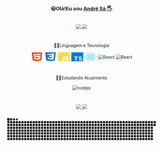 


<h3 align="center">
  😃️Olá!Eu sou <a href="https://www.linkedin.com/in/andre-sá/">André Sá 🖐</a>

</h3>&nbsp;

<div align="center">
  <a href="https://github.com/andre-webcode">
  <img height="180em"  align="center" src="https://github-readme-stats.vercel.app/api?username=andre-webcode&bg_color=00000000" />
  <img height="180em" align="center" src="https://github-readme-stats.vercel.app/api/top-langs?username=andre-webcode&layout=compact&langs_count=8&card_width=200&bg_color=00000000" />
</a>
</div>

  
 &nbsp;
 &nbsp;

<p align="center">👨‍💻Linguagem e Tecnologia</p>
<div align="center">
  <img align="center" alt="HTML" height="30" width="40" src="https://raw.githubusercontent.com/devicons/devicon/master/icons/html5/html5-original.svg">
  <img align="center" alt="CSS" height="30" width="40" src="https://raw.githubusercontent.com/devicons/devicon/master/icons/css3/css3-original.svg">
  <img align="center" alt="Js" height="30" width="40" src="https://raw.githubusercontent.com/devicons/devicon/master/icons/javascript/javascript-plain.svg">
  <img align="center" alt="Js" height="30" width="40" src="https://raw.githubusercontent.com/devicons/devicon/master/icons/typescript/typescript-plain.svg">
  <img align="center" alt="React" height="30" width="40" src="https://raw.githubusercontent.com/devicons/devicon/master/icons/react/react-original.svg">
  <img align="center" alt="React" height="30" width="40" src="https://cdn.jsdelivr.net/gh/devicons/devicon@latest/icons/tailwindcss/tailwindcss-original.svg" />
  <img align="center" alt="React" height="30" width="40" src="https://cdn.jsdelivr.net/gh/devicons/devicon@latest/icons/git/git-plain.svg" />
</div>


 &nbsp;
 <div align="center">
 <p align="center">👨‍💻Estudando Atualmente</p>
<img align="center" alt="nodejs" height="30" width="40" src="https://cdn.worldvectorlogo.com/logos/nodejs-icon.svg">
</div>

 &nbsp;
<div align="center"> 
</a>
<a href="https://www.linkedin.com/in/andre-sá/" target="_blank"><img src="https://img.shields.io/badge/-LinkedIn-%230077B5?style=for-the-badge&logo=linkedin&logoColor=white"  target="_blank">
 <a href="luizandre.progr@gmail.com"><img src="https://img.shields.io/badge/-Gmail-%23333?style=for-the-badge&logo=gmail&logoColor=white" target="_blank"></a></a> 
</div>&nbsp;&nbsp;

<picture>
  <source media="(prefers-color-scheme: dark)" srcset="https://raw.githubusercontent.com/andre-webcode/andre-webcode/output/github-contribution-grid-snake-dark.svg">
  <source media="(prefers-color-scheme: light)" srcset="https://raw.githubusercontent.com/andre-webcode/andre-webcode/output/github-contribution-grid-snake.svg">
  <img alt="github contribution grid snake animation" src="https://raw.githubusercontent.com/andre-webcode/andre-webcode/output/github-contribution-grid-snake.svg">
</picture>
 

